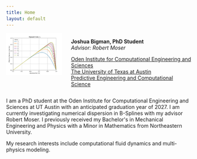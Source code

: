 ```yaml
---
title: Home
layout: default
---
```

<head>
  <script async src="https://www.googletagmanager.com/gtag/js?id=G-XGE87C912V"></script>
  <script>
    window.dataLayer = window.dataLayer || [];
    function gtag(){dataLayer.push(arguments);}
    gtag('js', new Date());
    gtag('config', 'G-XGE87C912V');
  </script>
</head>
<div id="twosided">
  <div id="left" style="float: left; max-width: 30%;border: 10px"> 
    <img src="images/myimage.jpg" />
  </div>
  <div id="right" style="float: right; width: 65%; vertical-align: middle;">
    <p> <b>Joshua Bigman, PhD Student</b><br> 
        <em>Advisor: Robert Moser</em></p>
    <p> <a href="https://oden.utexas.edu" target="blank">Oden Institute for Computational Engineering and Sciences</a><br>
    <a href="https://utexas.edu" target="blank">The University of Texas at Austin</a><br>
    <a href="https://pecos.oden.utexas.edu" target="blank">Predictive Engineering and Computational Science</a></p>
  </div>
</div>
<div id="clearer" style="clear: both"> </div>

I am a PhD student at the Oden Institute for Computational Engineering and Sciences at UT Austin with an anticipated graduation year of 2027. I am currently investigating numerical dispersion in B-Splines with my advisor Robert Moser. I previously received my Bachelor's in Mechanical Engineering and Physics with a Minor in Mathematics from Northeastern University.

My research interests include computational fluid dynamics and multi-physics modeling.
